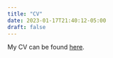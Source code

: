 ```yaml
---
title: "CV"
date: 2023-01-17T21:40:12-05:00
draft: false
---
```


My CV can be found [here](https://outlookuga-my.sharepoint.com/:b:/g/personal/rr09094_uga_edu/ERoSdaiQRd1EkqgywvyrXFcBRdYb4NImL_zj1eGY6W6WWg?e=sXJIhc).

